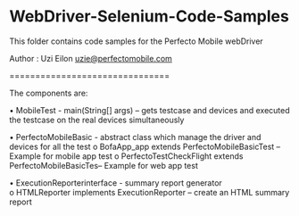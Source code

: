 WebDriver-Selenium-Code-Samples
===============================

This folder contains code samples for the Perfecto Mobile webDriver 

Author      : Uzi Eilon <uzie@perfectomobile.com>

===============================

The components are:

•	MobileTest - main(String[] args) – gets testcase and devices and executed the testcase on the real devices          simultaneously

•	PerfectoMobileBasic  - abstract class which manage the driver and devices for all the test 
      o	BofaApp_app extends PerfectoMobileBasicTest – Example for mobile app test 
      o	PerfectoTestCheckFlight extends PerfectoMobileBasicTes– Example for web app test 

•	ExecutionReporterinterface  - summary report generator  
  o	HTMLReporter implements ExecutionReporter – create an HTML summary report 

